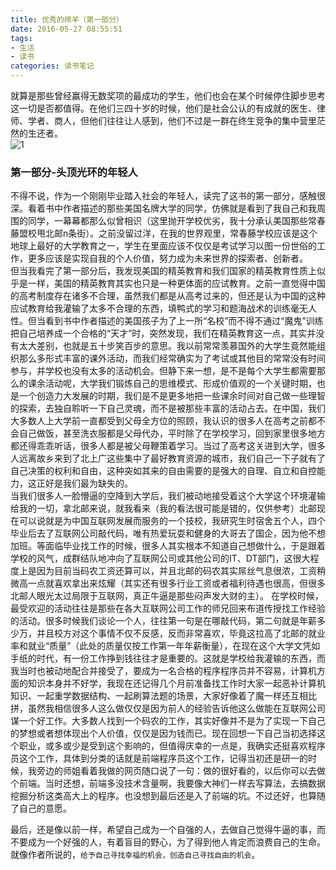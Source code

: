```yaml
---
title: 优秀的绵羊（第一部分）
date: 2016-05-27 08:55:51
tags:
- 生活
- 读书
categories: 读书笔记
---
```


就算是那些曾经赢得无数奖项的最成功的学生，他们也会在某个时候停住脚步思考这一切是否都值得。在他们三四十岁的时候，他们是社会公认的有成就的医生、律师、学者、商人，但他们往往让人感到，他们不过是一群在终生竞争的集中营里茫然的生还者。  
![1](/image/excellent_sheep/1.JPG)
### 第一部分-头顶光环的年轻人
不得不说，作为一个刚刚毕业踏入社会的年轻人，读完了这书的第一部分，感触很深。看着书中作者描述的那些美国名牌大学的同学，仿佛就是看到了我自己和我周围的同学，一幕幕都那么似曾相识（这里抛开学校优劣，我十分承认美国那些常春藤盟校甩北邮n条街）。之前没留过洋，在我的世界观里，常春藤学校应该是这个地球上最好的大学教育之一，学生在里面应该不仅仅是考试学习以图一份世俗的工作，更多应该是实现自我的个人价值，努力成为未来世界的探索者、创新者。  
但当我看完了第一部分后，我发现美国的精英教育和我们国家的精英教育性质上似乎是一样，美国的精英教育其实也只是一种更体面的应试教育。之前一直觉得中国的高考制度存在诸多不合理，虽然我们都是从高考过来的，但还是认为中国的这种应试教育给我灌输了太多不合理的东西，填鸭式的学习和题海战术的训练毫无人性。但当看到书中作者描述的美国孩子为了上一所“名校”而不得不通过“魔鬼”训练把自己培养成一个合格的“天才”时，突然发现，我们在精英教育这一点，其实并没有太大差别，也就是五十步笑百步的意思。我以前常常羡慕国外的大学生竟然能组织那么多形式丰富的课外活动，而我们经常确实为了考试或其他目的常常没有时间参与，并学校也没有太多的活动机会。但静下来一想，是不是每个大学生都需要那么的课余活动呢，大学我们锻炼自己的思维模式、形成价值观的一个关键时期，也是一个创造力大发展的时期，我们是不是更多地把一些课余时间对自己做一些理智的探索，去独自聆听一下自己灵魂，而不是被那些丰富的活动占去。在中国，我们大多数人上大学前一直都受到父母全方位的照顾，我认识的很多人在高考之前都不会自己做饭，甚至洗衣服都是父母代办，平时除了在学校学习，回到家里很多地方都还得乖乖听话，很多人都是被父母鞭策着学习。当过了高考这关进到大学，很多人远离故乡来到了北上广这些集中了最好教育资源的城市，我们自己一下子就有了自己决策的权利和自由，这种突如其来的自由需要的是强大的自理、自立和自控能力，这正好是我们最为缺失的。  
当我们很多人一脸懵逼的空降到大学后，我们被动地接受着这个大学这个环境灌输给我的一切，拿北邮来说，就我看来（我的看法很可能是错的，仅供参考）北邮现在可以说就是为中国互联网发展而服务的一个技校，我研究生时宿舍五个人，四个毕业后去了互联网公司敲代码，唯有热爱玩耍和健身的大哥去了国企，因为他不想加班。等面临毕业找工作的时候，很多人其实根本不知道自己想做什么，于是跟着学校的风气，成群结队地冲向了互联网公司或其他公司的IT、DT部门，这很大程度上是因为目前当码农工资还算可以，并且北邮的码农其实屌丝气息很浓，工资稍微高一点就喜欢拿出来炫耀（其实还有很多行业工资或者福利待遇也很高，但很多北邮人眼光太过局限于互联网，真正牛逼是那些闷声发大财的主）。 在学校时候，最受欢迎的活动往往是那些在各大互联网公司工作的师兄回来布道传授找工作经验的活动。很多时候我们谈论一个人，往往第一句是在哪敲代码，第二句就是年薪多少万，并且校方对这个事情不仅不反感，反而非常喜欢，毕竟这拉高了北邮的就业率和就业“质量”（此处的质量仅按工作第一年年薪衡量），在现在这个大学文凭如手纸的时代，有一份工作挣到钱往往才是重要的。这就是学校给我灌输的东西，而我当时也被动地配合并接受了，要成为一名合格的程序程序员并不容易，计算机方面的知识本身并不好学，我现在还记得几个月前准备找工作时大家一起恶补计算机知识、一起重学数据结构、一起刷算法题的场景，大家好像着了魔一样还互相比拼，虽然我相信很多人这么做仅仅是因为前人的经验告诉他这么做能在互联网公司谋一个好工作。大多数人找到一个码农的工作，其实好像并不是为了实现一下自己的梦想或者想体现出个人价值，仅仅是因为钱而已。现在回想一下自己当初选择这个职业，或多或少是受到这个影响的，但值得庆幸的一点是，我确实还挺喜欢程序员这个工作，具体到分类的话就是前端程序员这个工作，记得当初还是研一的时候，我旁边的师姐看着我做的网页随口说了一句：做的很好看的，以后你可以去做个前端。当时还想，前端多没技术含量啊，我要像大神们一样去写算法，去搞数据挖掘分析这类高大上的程序。也没想到最后还是入了前端的坑。不过还好，也算随了自己的意愿。  

最后，还是像以前一样，希望自己成为一个自强的人，去做自己觉得牛逼的事，而不要成为一个好强的人，有着盲目的野心，为了得到他人肯定而浪费自己的生命。就像作者所说的，`给予自己寻找幸福的机会，创造自己寻找自由的机会`。
